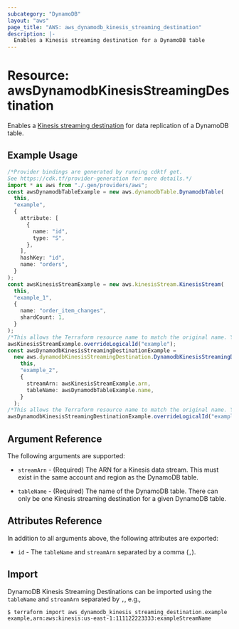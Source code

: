 ```yaml
---
subcategory: "DynamoDB"
layout: "aws"
page_title: "AWS: aws_dynamodb_kinesis_streaming_destination"
description: |-
  Enables a Kinesis streaming destination for a DynamoDB table
---
```


# Resource: awsDynamodbKinesisStreamingDestination

Enables a [Kinesis streaming destination](https://docs.aws.amazon.com/amazondynamodb/latest/developerguide/kds.html) for data replication of a DynamoDB table.

## Example Usage

```typescript
/*Provider bindings are generated by running cdktf get.
See https://cdk.tf/provider-generation for more details.*/
import * as aws from "./.gen/providers/aws";
const awsDynamodbTableExample = new aws.dynamodbTable.DynamodbTable(
  this,
  "example",
  {
    attribute: [
      {
        name: "id",
        type: "S",
      },
    ],
    hashKey: "id",
    name: "orders",
  }
);
const awsKinesisStreamExample = new aws.kinesisStream.KinesisStream(
  this,
  "example_1",
  {
    name: "order_item_changes",
    shardCount: 1,
  }
);
/*This allows the Terraform resource name to match the original name. You can remove the call if you don't need them to match.*/
awsKinesisStreamExample.overrideLogicalId("example");
const awsDynamodbKinesisStreamingDestinationExample =
  new aws.dynamodbKinesisStreamingDestination.DynamodbKinesisStreamingDestination(
    this,
    "example_2",
    {
      streamArn: awsKinesisStreamExample.arn,
      tableName: awsDynamodbTableExample.name,
    }
  );
/*This allows the Terraform resource name to match the original name. You can remove the call if you don't need them to match.*/
awsDynamodbKinesisStreamingDestinationExample.overrideLogicalId("example");

```

## Argument Reference

The following arguments are supported:

*   `streamArn` - (Required) The ARN for a Kinesis data stream. This must exist in the same account and region as the DynamoDB table.

*   `tableName` - (Required) The name of the DynamoDB table. There
    can only be one Kinesis streaming destination for a given DynamoDB table.

## Attributes Reference

In addition to all arguments above, the following attributes are exported:

* `id` - The `tableName` and `streamArn` separated by a comma (`,`).

## Import

DynamoDB Kinesis Streaming Destinations can be imported using the `tableName` and `streamArn` separated by `,`, e.g.,

```console
$ terraform import aws_dynamodb_kinesis_streaming_destination.example example,arn:aws:kinesis:us-east-1:111122223333:exampleStreamName
```
